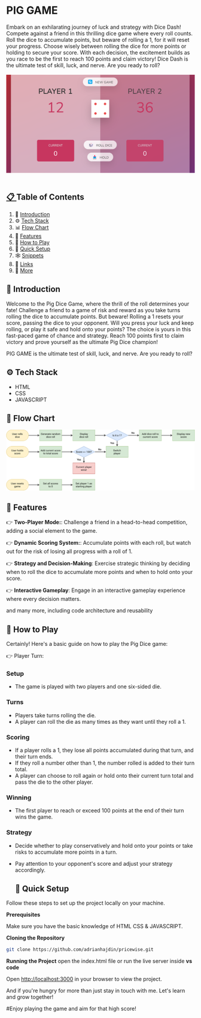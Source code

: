 <div align="center">
     <h1 align="left">PIG GAME</h1>

   <div align="left">
       Embark on an exhilarating journey of luck and strategy with Dice Dash! Compete against a friend in this thrilling dice game 
       where every roll counts. Roll the dice to accumulate points, but beware of rolling a 1, for it will reset your progress. Choose 
       wisely between rolling the dice for more points or holding to secure your score. With each decision, the excitement builds as 
       you race to be the first to reach 100 points and claim victory! Dice Dash is the ultimate test of skill, luck, and nerve. Are 
       you ready to roll?
    </div>
    <br />
    <a href="https://aryan9901.github.io/pig-game/" target="_blank">
      <img src="https://github.com/Aryan9901/pig-game/blob/main/pighome.png"center">
  <br />
  <br />
</div>

## 📋 <a name="table">Table of Contents</a>

1. 🤖 [Introduction](#introduction)
2. ⚙️ [Tech Stack](#tech-stack)
3. 📊 [Flow Chart](#flow-chart)
4. 🔋 [Features](#features)
5. 🤸 [How to Play](#howtoplay)
6. 🤸 [Quick Setup](#quick-setup)
7. 🕸️ [Snippets](#snippets)
8. 🔗 [Links](#links)
9. 🚀 [More](#more)

## <a name="introduction">🤖 Introduction</a>

Welcome to the Pig Dice Game, where the thrill of the roll determines your fate! Challenge a friend to a game of risk and reward as you take turns rolling the dice to accumulate points. But beware! Rolling a 1 resets your score, passing the dice to your opponent. Will you press your luck and keep rolling, or play it safe and hold onto your points? The choice is yours in this fast-paced game of chance and strategy. Reach 100 points first to claim victory and prove yourself as the ultimate Pig Dice champion!

PIG GAME is the ultimate test of skill, luck, and nerve. Are you ready to roll?

## <a name="tech-stack">⚙️ Tech Stack</a>

- HTML
- CSS
- JAVASCRIPT

## <a name="flow-chart">🔋 Flow Chart</a>

![Flow Chart](https://github.com/Aryan9901/pig-game/blob/main/pig-game-flowchart.png)

## <a name="features">🔋 Features</a>

👉 **Two-Player Mode:**: Challenge a friend in a head-to-head competition, adding a social element to the game.

👉 **Dynamic Scoring System:**:  Accumulate points with each roll, but watch out for the risk of losing all progress with a roll of 1.

👉 **Strategy and Decision-Making**:  Exercise strategic thinking by deciding when to roll the dice to accumulate more points and when to hold onto your score.

👉 **Interactive Gameplay**: Engage in an interactive gameplay experience where every decision matters.

and many more, including code architecture and reusability 

## <a name="howtoplay">🤸 How to Play</a>

Certainly! Here's a basic guide on how to play the Pig Dice game:

👉 Player Turn: 
### Setup
- The game is played with two players and one six-sided die.

### Turns
- Players take turns rolling the die.
- A player can roll the die as many times as they want until they roll a 1.

### Scoring
- If a player rolls a 1, they lose all points accumulated during that turn, and their turn ends.
- If they roll a number other than 1, the number rolled is added to their turn total.
- A player can choose to roll again or hold onto their current turn total and pass the die to the other player.

### Winning
- The first player to reach or exceed 100 points at the end of their turn wins the game.

### Strategy
- Decide whether to play conservatively and hold onto your points or take risks to accumulate more points in a turn.
- Pay attention to your opponent's score and adjust your strategy accordingly.

  ## <a name="quick-setup">🤸 Quick Setup</a>

Follow these steps to set up the project locally on your machine.

**Prerequisites**

Make sure you have the basic knowledge of HTML CSS & JAVASCRIPT.

**Cloning the Repository**

```bash
git clone https://github.com/adrianhajdin/pricewise.git
```

**Running the Project**
open the index.html file or run the live server inside **vs code**

Open [http://localhost:3000](http://localhost:3000) in your browser to view the project.

And if you're hungry for more than just stay in touch with me. Let's learn and grow together!

#Enjoy playing the game and aim for that high score!
